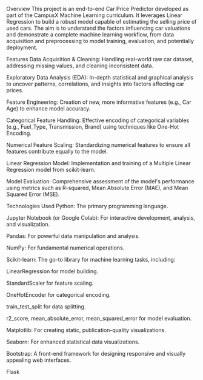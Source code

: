 Overview
This project is an end-to-end Car Price Predictor developed as part of the CampusX Machine Learning curriculum. It leverages Linear Regression to build a robust model capable of estimating the selling price of used cars. The aim is to understand the factors influencing car valuations and demonstrate a complete machine learning workflow, from data acquisition and preprocessing to model training, evaluation, and potentially deployment.

Features
Data Acquisition & Cleaning: Handling real-world raw car dataset, addressing missing values, and cleaning inconsistent data.

Exploratory Data Analysis (EDA): In-depth statistical and graphical analysis to uncover patterns, correlations, and insights into factors affecting car prices.

Feature Engineering: Creation of new, more informative features (e.g., Car Age) to enhance model accuracy.

Categorical Feature Handling: Effective encoding of categorical variables (e.g., Fuel_Type, Transmission, Brand) using techniques like One-Hot Encoding.

Numerical Feature Scaling: Standardizing numerical features to ensure all features contribute equally to the model.

Linear Regression Model: Implementation and training of a Multiple Linear Regression model from scikit-learn.

Model Evaluation: Comprehensive assessment of the model's performance using metrics such as R-squared, Mean Absolute Error (MAE), and Mean Squared Error (MSE).


Technologies Used
Python: The primary programming language.

Jupyter Notebook (or Google Colab): For interactive development, analysis, and visualization.

Pandas: For powerful data manipulation and analysis.

NumPy: For fundamental numerical operations.

Scikit-learn: The go-to library for machine learning tasks, including:

LinearRegression for model building.

StandardScaler for feature scaling.

OneHotEncoder for categorical encoding.

train_test_split for data splitting.

r2_score, mean_absolute_error, mean_squared_error for model evaluation.

Matplotlib: For creating static, publication-quality visualizations.

Seaborn: For enhanced statistical data visualizations.

Bootstrap: A front-end framework for designing responsive and visually appealing web interfaces.


Flask

